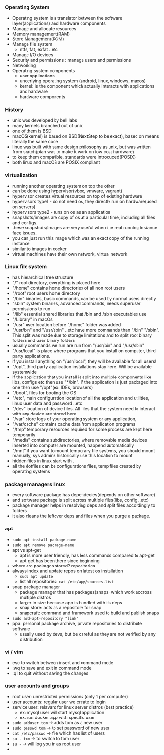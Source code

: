 ### Operating System
- Operating system is a translator between the software layer(applications) and hardware components
- Manage and allocate resources
- Memory management(RAM)
- Store Management(ROM)
- Manage file system
	- ntfs, fat, exfat ..etc
- Manage I/O devices
- Security and permissions : manage users and permissions
- Networking
- Operating system components
	- user applications
	- underlying operating system (android, linux, windows, macos)
	- kernel: is the component which actually interacts with applications and hardware
	- hardware components

### History
- unix was developed by bell labs
- many kernels branched out of unix
- one of them is BSD
- macOS(kernel) is based on BSD(NextStep to be exact), based on means literally the same code
- linux was built with same design philosophy as unix, but was written from sratch(plan was to make it work on low cost hardware)
- to keep them compatible, standards were introduced(POSIX)
- both linux and macOS are POSIX compliant

### virtualization
- running another operating system on top the other
- can be done using hypervisor(vbox, vmware, vagrant)
- hypervisor creates virtual resources on top of existing hardware
- hypervisors type1 - do not need os, they directly run on hardware(used on servers)
- hypervisors type2 - runs on os as an application
- snapshots/images are copy of os at a particular time, including all files and configs.
- these snapshots/images are very useful when the real running instance face issues. 
- you can just run this image which was an exact copy of the running instance
- similar to images in docker
- virtual machines have their own network, virtual network

### Linux file system
- has hierarchical tree structure
- "/" root directory, everything is placed here
- "/home" contains home directories of all non root users
- "/root" root users home directory
- "/bin" binaries, basic commands, can be used by normal users directly
- "sbin" system binaries, advanced commands, needs superuser permissions to run
- "/lib" essential shared libraries that /bin and /sbin executables use
- "/Library" in macOs
- "/usr" user location before "/home" folder was added
- "/usr/bin" and "/usr/sbin" ..etc have more commands than "/bin" "/sbin". This split was made due to storage limitations and to split root binary folders and user binary folders
- usually commands we run are run from "/usr/bin" and "/usr/sbin"
- "/usr/local" is place where programs that you install on computer, third party applications.
- if you install anything on "/usr/local", they will be available for all users!
- "/opt", third party application installations stay here. Will be available systemwide
- if the application that you install is split into multiple components like libs, configs etc then use "*/bin". If the application is just packaged into one then use "/opt"(ex: IDEs, browsers)
- "/boot", files for booting the OS
- "/etc", main configuration location of all the application and utilities, linux user data and password ..etc
- "/dev" location of device files. All files that the system need to interact with any device are stored here.
- "/var" store logs of your operating system or any application, 
- "/var/cache" contains cache data from application programs
- "/tmp" temporary resources required for some process are kept here temporarily
- "/media" contains subdirectories, where removable media devices inserted into computer are mounted, happend automatically
- "/mnt" if you want to mount temporary file systems, you should mount manually, sys admins historically use this location to mount
- hidden files in linux start with .
- all the dotfiles can be configurations files, temp files created by operating systems

### package managers linux
- every software package has dependecies(depends on other software)
- and software package is split across multiple files(libs, config ..etc)
- package manager helps in resolving deps and split files accordingly to folders
- it also cleans the leftover deps and files when you purge a package.

### apt
- `sudo apt install package-name`
- `sudo apt remove package-name`
- apt vs apt-get
	- apt is more user friendly, has less commands compared to apt-get
	- apt-get has been there since beginning
- where are packages stored? repositories
- always index and update repos on latest os installation
	- `sudo apt update`
	- list all repositories: `cat /etc/apy/sources.list`
- snap package manager
	- package manager that has packages(snaps) which work accross multiple distros
	- larger in size because app is bundled with its deps
	- snap store: acts as a repository for snap
	- snapcraft: command and framework used to build and publish snaps
- `sudo add-apt-repository "link"`
- ppa: personal package archive, private repositories to distribute software
	- usually used by devs, but be careful as they are not verified by any distribution

### vi / vim
- esc to switch between insert and command mode
- :wq to save and exit in command mode
- :q! to quit without saving the changes

### user accounts and groups
- root user: unrestricted permissions (only 1 per computer)
- user accounts: regular user we create to login
- service user: relavant for linux server distros (best practice)
	- ex: mysql user will start mysql application
	- ex: run docker app with specific user
- `sudo adduser tom` -> adds tom as a new user
- `sudo passwd tom` -> to set password of new user
- `cat /etc/passwd` -> file which has list of users
- `su - tom` -> to switch to tom user
- `su -` -> will log you in as root user
- 